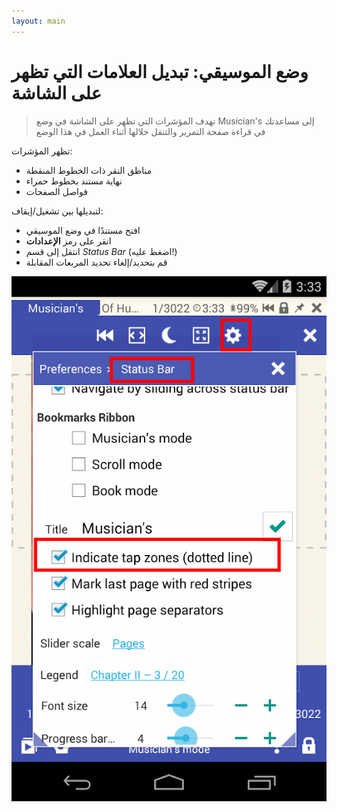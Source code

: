 ```yaml
---
layout: main
---
```


# وضع الموسيقي: تبديل العلامات التي تظهر على الشاشة

> تهدف المؤشرات التي تظهر على الشاشة في وضع Musician's إلى مساعدتك في قراءة صفحة التمرير والتنقل خلالها أثناء العمل في هذا الوضع

تظهر المؤشرات:

- مناطق النقر ذات الخطوط المنقطة
- نهاية مستند بخطوط حمراء
- فواصل الصفحات

لتبديلها بين تشغيل/إيقاف:

* افتح مستندًا في وضع الموسيقي
* انقر على رمز **الإعدادات**
* انتقل إلى قسم _Status Bar_ (اضغط عليه!)
* قم بتحديد/إلغاء تحديد المربعات المقابلة


![disable dashed lines](1.png)
